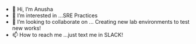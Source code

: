 - 👋 Hi, I’m Anusha
- 👀 I’m interested in ...SRE Practices 
- 💞️ I’m looking to collaborate on ... Creating new lab environments to test new works!
- 📫 How to reach me ...just text me in SLACK!


<!---
mamidi98/mamidi98 is a ✨ special ✨ repository because its `README.md` (this file) appears on your GitHub profile.
You can click the Preview link to take a look at your changes.
--->
